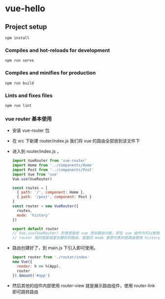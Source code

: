 # vue-hello

## Project setup

```
npm install
```

### Compiles and hot-reloads for development

```
npm run serve
```

### Compiles and minifies for production

```
npm run build
```

### Lints and fixes files

```
npm run lint
```

### vue router 基本使用

- 安装 vue-router 包
- 在 src 下新建 router/index.js 我们将 vue 的路由全部放到该文件下
- 进入到 router/index.js ，

  ```js
  import VueRouter from 'vue-router'
  import Home from '../components/Home'
  import Post from '../components/Post'
  import Vue from 'vue'
  Vue.use(VueRouter)

  const routes = [
    { path: '/', component: Home },
    { path: '/post', component: Post }
  ]
  const router = new VueRouter({
    routes,
    mode: 'history'
  })

  export default router
  // Vue.use(VueRouter) 的意思是给 vue 添加路由功能，即在 vue 组件内可以使用路由的相关组件了。
  // router 指的就是就是创建好的路由，里面的 mode 意思代表的是路由使用 history 模式。
  ```

- 路由创建好了，到 main.js 下引入即可使用。

  ```js
  import router from './router/index'
  new Vue({
    render: h => h(App),
    router
  }).$mount('#app')
  ```

- 然后其他的组件内部使用 router-view 就是展示路由组件，使用 router-link 即可跳转路由
